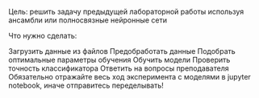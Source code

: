 Цель: решить задачу предыдущей лабораторной работы используя ансамбли или полносвязные нейронные сети

Что нужно сделать:

Загрузить данные из файлов
Предобработать данные
Подобрать оптимальные параметры обучения
Обучить модели
Проверить точность классификатора
Ответить на вопросы преподавателя
Обязательно отражайте весь ход эксперимента с моделями в jupyter notebook, иначе отправитесь переделывать!
